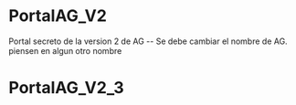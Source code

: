 # PortalAG_V2

Portal secreto de la version 2 de AG -- Se debe cambiar el nombre de AG. piensen en algun otro nombre
# PortalAG_V2_3
